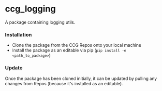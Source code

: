 # ccg_logging 
A package containing logging utils.

### Installation
- Clone the package from the CCG Repos onto your local machine
- Install the package as an editable via pip (`pip install -e <path_to_package>`)

### Update
Once the package has been cloned initially, it can be updated by pulling any changes from Repos (because it's installed as an editable).